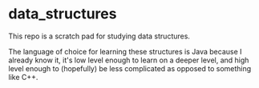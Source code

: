 # data_structures

This repo is a scratch pad for studying data structures. 

The language of choice for learning these structures is Java because I already know it, it's low level enough to 
learn on a deeper level, and high level enough to (hopefully) be less complicated as opposed to something like C++. 
